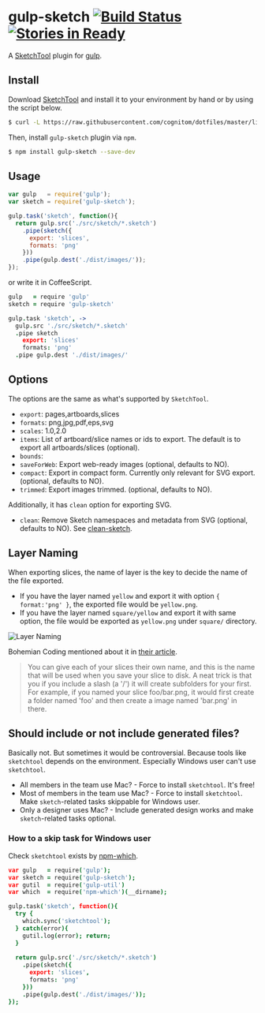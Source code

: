 # gulp-sketch [![Build Status](https://travis-ci.org/cognitom/gulp-sketch.svg?branch=master)](https://travis-ci.org/cognitom/gulp-sketch) [![Stories in Ready](https://badge.waffle.io/cognitom/gulp-sketch.png?label=ready&title=Ready)](https://waffle.io/cognitom/gulp-sketch)

A [SketchTool](http://bohemiancoding.com/sketch/tool/) plugin for [gulp](https://github.com/wearefractal/gulp).


## Install

Download [SketchTool](http://sketchtool.bohemiancoding.com/sketchtool-latest.zip) and install it to your environment by hand or by using the script below.

```bash
$ curl -L https://raw.githubusercontent.com/cognitom/dotfiles/master/lib/sketchtool.sh | sudo sh
```

Then, install `gulp-sketch` plugin via `npm`.

```bash
$ npm install gulp-sketch --save-dev
```


## Usage

```javascript
var gulp   = require('gulp');
var sketch = require('gulp-sketch');

gulp.task('sketch', function(){
  return gulp.src('./src/sketch/*.sketch')
    .pipe(sketch({
      export: 'slices',
      formats: 'png'
    }))
    .pipe(gulp.dest('./dist/images/'));
});
```

or write it in CoffeeScript.

```coffeescript
gulp   = require 'gulp'
sketch = require 'gulp-sketch'

gulp.task 'sketch', ->
  gulp.src './src/sketch/*.sketch'
  .pipe sketch
    export: 'slices'
    formats: 'png'
  .pipe gulp.dest './dist/images/'
```


## Options

The options are the same as what's supported by `SketchTool`.

- `export`: pages,artboards,slices
- `formats`: png,jpg,pdf,eps,svg
- `scales`: 1.0,2.0
- `items`: List of artboard/slice names or ids to export. The default is to export all artboards/slices (optional).
- `bounds`:
- `saveForWeb`: Export web-ready images (optional, defaults to NO).
- `compact`: Export in compact form. Currently only relevant for SVG export. (optional, defaults to NO).
- `trimmed`: Export images trimmed. (optional, defaults to NO).

Additionally, it has `clean` option for exporting SVG.

- `clean`: Remove Sketch namespaces and metadata from SVG (optional, defaults to NO). See [clean-sketch](https://github.com/overblog/clean-sketch).


## Layer Naming

When exporting slices, the name of layer is the key to decide the name of the file exported.

- If you have the layer named `yellow` and export it with option `{ format:'png' }`, the exported file would be `yellow.png`.
- If you have the layer named `square/yellow` and export it with same option, the file would be exported as `yellow.png` under `square/` directory.

![Layer Naming](doc/layer-naming.png)

Bohemian Coding mentioned about it in [their article](http://bohemiancoding.com/sketch/support/documentation/11-exporting/2-slices.html).

> You can give each of your slices their own name, and this is the name that will be used when you save your slice to disk.
> A neat trick is that you if you include a slash (a '/') it will create subfolders for your first. For example, if you named your slice foo/bar.png, it would first create a folder named 'foo' and then create a image named 'bar.png' in there.


## Should include or not include generated files?

Basically not. But sometimes it would be controversial. Because tools like `sketchtool` depends on the environment. Especially Windows user can't use `sketchtool`.

- All members in the team use Mac? - Force to install `sketchtool`. It's free!
- Most of members in the team use Mac? - Force to install `sketchtool`. Make `sketch`-related tasks skippable for Windows user.
- Only a designer uses Mac? - Include generated design works and make `sketch`-related tasks optional.

### How to a skip task for Windows user

Check `sketchtool` exists by [npm-which](https://github.com/timoxley/npm-which).

```coffeescript
var gulp   = require('gulp');
var sketch = require('gulp-sketch');
var gutil  = require('gulp-util')
var which  = require('npm-which')(__dirname);

gulp.task('sketch', function(){
  try {
    which.sync('sketchtool');
  } catch(error){
    gutil.log(error); return;
  }
    
  return gulp.src('./src/sketch/*.sketch')
    .pipe(sketch({
      export: 'slices',
      formats: 'png'
    }))
    .pipe(gulp.dest('./dist/images/'));
});
```
